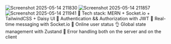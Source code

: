 ![Screenshot 2025-05-14 211830](https://github.com/user-attachments/assets/6f74fcbc-4b4b-43bc-a5ae-45b240cebb5c)
![Screenshot 2025-05-14 211857](https://github.com/user-attachments/assets/33746ea4-8521-4527-8650-9e6020fa3162)
![Screenshot 2025-05-14 211941](https://github.com/user-attachments/assets/f259fa47-d382-4be9-b510-907260abac86)
🌟 Tech stack: MERN + Socket.io + TailwindCSS + Daisy UI
🎃 Authentication && Authorization with JWT
👾 Real-time messaging with Socket.io
🚀 Online user status
👌 Global state management with Zustand
🐞 Error handling both on the server and on the client
